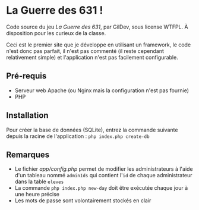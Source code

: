 La Guerre des 631 !
===================

Code source du jeu *La Guerre des 631*, par GilDev, sous license WTFPL. À disposition pour les curieux de la classe.

Ceci est le premier site que je développe en utilisant un framework, le code n'est donc pas parfait, il n'est pas commenté (il reste cependant relativement simple) et l'application n'est pas facilement configurable.


## Pré-requis

* Serveur web Apache (ou Nginx mais la configuration n'est pas fournie)
* PHP


## Installation

Pour créer la base de données (SQLite), entrez la commande suivante depuis la racine de l'application :
`php index.php create-db`


## Remarques

* Le fichier *app/config.php* permet de modifier les administrateurs à l'aide d'un tableau nommé `adminIds` qui contient l'`id` de chaque administrateur dans la table `eleves`
* La commande `php index.php new-day` doit être exécutée chaque jour à une heure précise
* Les mots de passe sont volontairement stockés en clair
